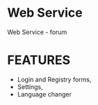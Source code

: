 # Web Service
Web Service - forum

# FEATURES
- Login and Registry forms,
- Settings,
- Language changer
